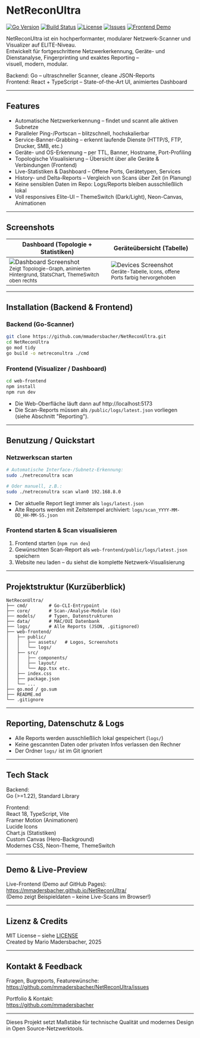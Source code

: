 
# NetReconUltra

[![Go Version](https://img.shields.io/badge/go-%3E=1.22-blue?logo=go)](https://golang.org)
[![Build Status](https://img.shields.io/badge/build-passing-brightgreen)]()
[![License](https://img.shields.io/github/license/mmadersbacher/NetReconUltra)](LICENSE)
[![Issues](https://img.shields.io/github/issues/mmadersbacher/NetReconUltra?color=blue)](https://github.com/mmadersbacher/NetReconUltra/issues)
[![Frontend Demo](https://img.shields.io/badge/frontend-live-blue?logo=react)](https://mmadersbacher.github.io/NetReconUltra/)

NetReconUltra ist ein hochperformanter, modularer Netzwerk-Scanner und Visualizer auf ELITE-Niveau.  
Entwickelt für fortgeschrittene Netzwerkerkennung, Geräte- und Dienstanalyse, Fingerprinting und exaktes Reporting –  
visuell, modern, modular.

Backend: Go – ultraschneller Scanner, cleane JSON-Reports  
Frontend: React + TypeScript – State-of-the-Art UI, animiertes Dashboard

---

## Features

- Automatische Netzwerkerkennung – findet und scannt alle aktiven Subnetze
- Paralleler Ping-/Portscan – blitzschnell, hochskalierbar
- Service-Banner-Grabbing – erkennt laufende Dienste (HTTP/S, FTP, Drucker, SMB, etc.)
- Geräte- und OS-Erkennung – per TTL, Banner, Hostname, Port-Profiling
- Topologische Visualisierung – Übersicht über alle Geräte & Verbindungen (Frontend)
- Live-Statistiken & Dashboard – Offene Ports, Gerätetypen, Services
- History- und Delta-Reports – Vergleich von Scans über Zeit (in Planung)
- Keine sensiblen Daten im Repo: Logs/Reports bleiben ausschließlich lokal
- Voll responsives Elite-UI – ThemeSwitch (Dark/Light), Neon-Canvas, Animationen

---

## Screenshots

| Dashboard (Topologie + Statistiken) | Geräteübersicht (Tabelle) |
|-------------------------------------|--------------------------|
| ![Dashboard Screenshot](./web-frontend/public/assets/screenshot-dashboard.png)<br><sub>Zeigt Topologie-Graph, animierten Hintergrund, StatsChart, ThemeSwitch oben rechts</sub> | ![Devices Screenshot](./web-frontend/public/assets/screenshot-devices.png)<br><sub>Geräte-Tabelle, Icons, offene Ports farbig hervorgehoben</sub> |


---

## Installation (Backend & Frontend)

### Backend (Go-Scanner)

```bash
git clone https://github.com/mmadersbacher/NetReconUltra.git
cd NetReconUltra
go mod tidy
go build -o netreconultra ./cmd
```

### Frontend (Visualizer / Dashboard)

```bash
cd web-frontend
npm install
npm run dev
```

- Die Web-Oberfläche läuft dann auf http://localhost:5173  
- Die Scan-Reports müssen als `/public/logs/latest.json` vorliegen (siehe Abschnitt "Reporting").

---

## Benutzung / Quickstart

### Netzwerkscan starten

```bash
# Automatische Interface-/Subnetz-Erkennung:
sudo ./netreconultra scan

# Oder manuell, z.B.:
sudo ./netreconultra scan wlan0 192.168.8.0
```

- Der aktuelle Report liegt immer als `logs/latest.json`
- Alte Reports werden mit Zeitstempel archiviert: `logs/scan_YYYY-MM-DD_HH-MM-SS.json`

### Frontend starten & Scan visualisieren

1. Frontend starten (`npm run dev`)
2. Gewünschten Scan-Report als `web-frontend/public/logs/latest.json` speichern
3. Website neu laden – du siehst die komplette Netzwerk-Visualisierung

---

## Projektstruktur (Kurzüberblick)

```text
NetReconUltra/
├── cmd/        # Go-CLI-Entrypoint
├── core/       # Scan-/Analyse-Module (Go)
├── models/     # Typen, Datenstrukturen
├── data/       # MAC/OUI Datenbank
├── logs/       # Alle Reports (JSON, .gitignored)
├── web-frontend/
│   ├── public/
│   │   ├── assets/   # Logos, Screenshots
│   │   └── logs/
│   ├── src/
│   │   ├── components/
│   │   ├── layout/
│   │   └── App.tsx etc.
│   ├── index.css
│   ├── package.json
│   └── ...
├── go.mod / go.sum
├── README.md
└── .gitignore
```

---

## Reporting, Datenschutz & Logs

- Alle Reports werden ausschließlich lokal gespeichert (`logs/`)
- Keine gescannten Daten oder privaten Infos verlassen den Rechner
- Der Ordner `logs/` ist im Git ignoriert

---

## Tech Stack

Backend:  
Go (>=1.22), Standard Library

Frontend:  
React 18, TypeScript, Vite  
Framer Motion (Animationen)  
Lucide Icons  
Chart.js (Statistiken)  
Custom Canvas (Hero-Background)  
Modernes CSS, Neon-Theme, ThemeSwitch

---

## Demo & Live-Preview

Live-Frontend (Demo auf GitHub Pages):  
https://mmadersbacher.github.io/NetReconUltra/  
(Demo zeigt Beispieldaten – keine Live-Scans im Browser!)

---

## Lizenz & Credits

MIT License – siehe [LICENSE](LICENSE)  
Created by Mario Madersbacher, 2025

---

## Kontakt & Feedback

Fragen, Bugreports, Featurewünsche:  
https://github.com/mmadersbacher/NetReconUltra/issues

Portfolio & Kontakt:  
https://github.com/mmadersbacher

---

Dieses Projekt setzt Maßstäbe für technische Qualität und modernes Design in Open Source-Netzwerktools.
